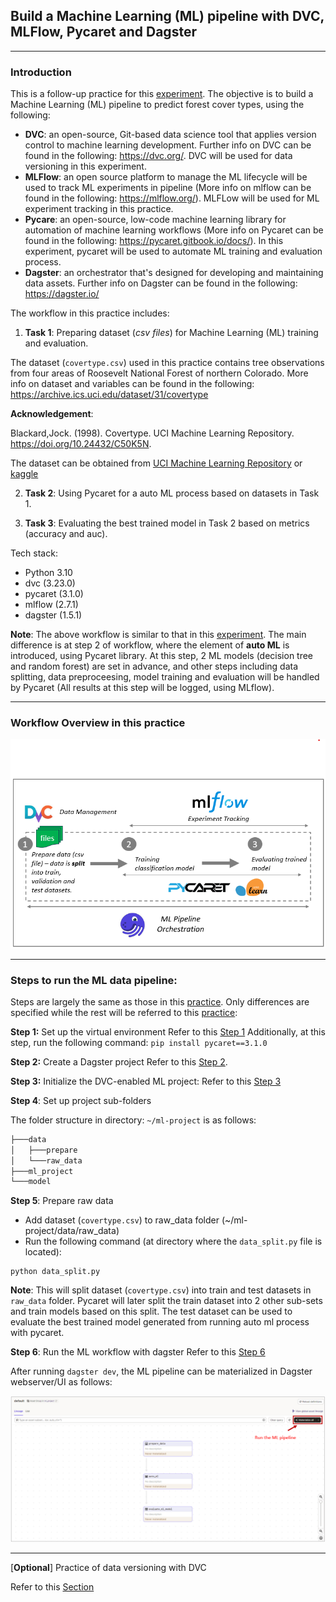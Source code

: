 ## Build a Machine Learning (ML) pipeline with DVC, MLFlow, Pycaret and Dagster
---

### Introduction
This is a follow-up practice for this [experiment](https://github.com/DoThNg/MLOps_experiments_DVC/tree/main/2_ML_Pipeline_DVC_MLflow). The objective is to build a Machine Learning (ML) pipeline to predict forest cover types, using the following:
- **DVC**: an open-source, Git-based data science tool that applies version control to machine learning development. Further info on DVC can be found in the following: https://dvc.org/. DVC will be used for data versioning in this experiment.
- **MLFlow**: an open source platform to manage the ML lifecycle will be used to track ML experiments in pipeline (More info on mlflow can be found in the following: https://mlflow.org/). MLFLow will be used for ML experiment tracking in this practice.
- **Pycare**: an open-source, low-code machine learning library for automation of machine learning workflows (More info on Pycaret can be found in the following: https://pycaret.gitbook.io/docs/). In this experiment, pycaret will be used to automate ML training and evaluation process. 
- **Dagster**: an orchestrator that's designed for developing and maintaining data assets. Further info on Dagster can be found in the following: https://dagster.io/

The workflow in this practice includes:
1. **Task 1**: Preparing dataset (*csv files*) for Machine Learning (ML) training and evaluation.

  The dataset (`covertype.csv`) used in this practice contains tree observations from four areas of Roosevelt National Forest of northern Colorado. More info on dataset and variables can be found in the following:  
  https://archive.ics.uci.edu/dataset/31/covertype

  **Acknowledgement**:

  Blackard,Jock. (1998). Covertype. UCI Machine Learning Repository. https://doi.org/10.24432/C50K5N.

  The dataset can be obtained from [UCI Machine Learning Repository](https://archive.ics.uci.edu/dataset/31/covertype) or [kaggle](https://www.kaggle.com/datasets/uciml/forest-cover-type-dataset/data)
  
2. **Task 2**: Using Pycaret for a auto ML process based on datasets in Task 1.
  
3. **Task 3**: Evaluating the best trained model in Task 2 based on metrics (accuracy and auc).

Tech stack:
- Python 3.10
- dvc (3.23.0)
- pycaret (3.1.0)
- mlflow (2.7.1)
- dagster (1.5.1)

**Note**: The above workflow is similar to that in this [experiment](https://github.com/DoThNg/MLOps_experiments_DVC/tree/main/2_ML_Pipeline_DVC_MLflow). The main difference is at step 2 of workflow, where the element of **auto ML** is introduced, using Pycaret library. At this step, 2 ML models (decision tree and random forest) are set in advance, and other steps including data splitting, data preproceesing, model training and evaluation will be handled by Pycaret (All results at this step will be logged, using MLflow).   

---
### Workflow Overview in this practice

  ![ml_workflow](https://github.com/DoThNg/MLOps_experiments_DVC/blob/main/3_ML_Pipeline_DVC_PyCaret/docs/ml_workflow.png)

---

### Steps to run the ML data pipeline:

Steps are largely the same as those in this [practice](https://github.com/DoThNg/MLOps_experiments_DVC/tree/main/2_ML_Pipeline_DVC_MLflow). Only differences are specified while the rest will be referred to this [practice](https://github.com/DoThNg/MLOps_experiments_DVC/tree/main/2_ML_Pipeline_DVC_MLflow):

**Step 1:** Set up the virtual environment 
Refer to this [Step 1](https://github.com/DoThNg/MLOps_experiments_DVC/edit/main/2_ML_Pipeline_DVC_MLflow/README.md)
Additionally, at this step, run the following command: `pip install pycaret==3.1.0`

**Step 2:** Create a Dagster project
Refer to this [Step 2](https://github.com/DoThNg/MLOps_experiments_DVC/edit/main/2_ML_Pipeline_DVC_MLflow/README.md).

**Step 3:** Initialize the DVC-enabled ML project:
Refer to this [Step 3](https://github.com/DoThNg/MLOps_experiments_DVC/edit/main/2_ML_Pipeline_DVC_MLflow/README.md)

**Step 4**: Set up project sub-folders 

The folder structure in directory: `~/ml-project` is as follows:
```bash
├───data
│   ├───prepare
│   └───raw_data
├───ml_project
└───model
```

**Step 5**: Prepare raw data
- Add dataset (`covertype.csv`) to raw_data folder (~/ml-project/data/raw_data)
- Run the following command (at directory where the `data_split.py` file is located): 
```
python data_split.py
```

**Note**: This will split dataset (`covertype.csv`) into train and test datasets in `raw_data` folder. Pycaret will later split the train dataset into 2 other sub-sets and train models based on this split. The test dataset can be used to evaluate the best trained model generated from running auto ml process with pycaret.  

**Step 6**: Run the ML workflow with dagster
Refer to this [Step 6](https://github.com/DoThNg/MLOps_experiments_DVC/edit/main/2_ML_Pipeline_DVC_MLflow/README.md)

After running `dagster dev`, the ML pipeline can be materialized in Dagster webserver/UI as follows:

  ![run_ml_pipeline](https://github.com/DoThNg/MLOps_experiments_DVC/blob/main/3_ML_Pipeline_DVC_PyCaret/docs/ml_pipeline.png)

---
[**Optional**] Practice of data versioning with DVC

Refer to this [Section](https://github.com/DoThNg/MLOps_experiments_DVC/edit/main/2_ML_Pipeline_DVC_MLflow/README.md)

